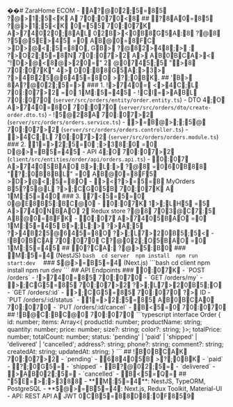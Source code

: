 ��#   Z a r a H o m e   E C O M   -   A?@02;5=85  ?@>1;5<K  A  70:070<8
 
 
 
 # #   ?8A0=85  ?@>1;5<K
 
 
 
  0=55  70:07K  A>74020;8AL  02B><0B8G5A:8  ?@8  ?5@5E>45  =0  AB@0=8FC  >D>@<;5=8O,   GB>  ?@82>48;>  :  ?>O2;5=8N  70:07>2  A>  AB0BCA><  " !D>@<8@>20="   2  @0745;5  " >8  70:07K"   4>  D0:B8G5A:>3>  ?>4B25@645=8O  >?;0BK. 
 
 
 
 # #   'B>  8A?@02;5=>
 
 
 
 # # #   1 .   !>740=  <>4C;L  70:07>2  =0  1M:5=45
 
 -   * * !CI=>ABL  70:070* *   ( ` s e r v e r / s r c / o r d e r s / e n t i t y / o r d e r . e n t i t y . t s ` ) 
 
 -   * * D T O   4;O  A>740=8O  70:070* *   ( ` s e r v e r / s r c / o r d e r s / d t o / c r e a t e - o r d e r . d t o . t s ` ) 
 
 -   * * !5@28A  70:07>2* *   ( ` s e r v e r / s r c / o r d e r s / o r d e r s . s e r v i c e . t s ` ) 
 
 -   * * >=B@>;;5@  70:07>2* *   ( ` s e r v e r / s r c / o r d e r s / o r d e r s . c o n t r o l l e r . t s ` ) 
 
 -   * * >4C;L  70:07>2* *   ( ` s e r v e r / s r c / o r d e r s / o r d e r s . m o d u l e . t s ` ) 
 
 
 
 # # #   2 .   1=>2;5=0  ;>38:0  =0  D@>=B5=45
 
 -   * * A P I   4;O  70:07>2* *   ( ` c l i e n t / s r c / e n t i t i e s / o r d e r / a p i / o r d e r s . a p i . t s ` ) 
 
 -   * * 0:07  A>7405BAO  B>;L:>  ?@8  =060B88  " ?;0B8BL" * *   =0  AB@0=8F5  >D>@<;5=8O
 
 -   * * ><?>=5=B  M y O r d e r s * *   B5?5@L  ?>;CG05B  70:07K  A  1M:5=40
 
 
 
 # # #   3 .   7<5=5=0  0@E8B5:BC@0
 
 -   0:07K  1>;LH5  =5  A>740NBAO  2  R e d u x   s t o r e   ?@8  703@C7:5  AB@0=8FK
 
 -   0:07  A>7405BAO  =0  1M:5=45  B>;L:>  ?>A;5  ?>4B25@645=8O  ?>;L7>20B5;5<
 
 -   !B0BCA  70:070  C?@02;O5BAO  =0  1M:5=45
 
 
 
 # #   0?CA:  ?@>5:B0
 
 
 
 # # #   M:5=4  ( N e s t J S ) 
 
 ` ` ` b a s h 
 
 c d   s e r v e r 
 
 n p m   i n s t a l l 
 
 n p m   r u n   s t a r t : d e v 
 
 ` ` ` 
 
 
 
 # # #   $@>=B5=4  ( N e x t . j s ) 
 
 ` ` ` b a s h 
 
 c d   c l i e n t 
 
 n p m   i n s t a l l 
 
 n p m   r u n   d e v 
 
 ` ` ` 
 
 
 
 # #   A P I   E n d p o i n t s 
 
 
 
 # # #   0:07K
 
 -   ` P O S T   / o r d e r s `   -   !>740=85  70:070
 
 -   ` G E T   / o r d e r s / m y `   -   >;CG5=85  70:07>2  ?>;L7>20B5;O
 
 -   ` G E T   / o r d e r s / : i d `   -   >;CG5=85  70:070  ?>  I D 
 
 -   ` P U T   / o r d e r s / : i d / s t a t u s `   -   1=>2;5=85  AB0BCA0  70:070
 
 -   ` P U T   / o r d e r s / : i d / c a n c e l `   -   B<5=0  70:070
 
 
 
 # #   !B@C:BC@0  70:070
 
 
 
 ` ` ` t y p e s c r i p t 
 
 i n t e r f a c e   O r d e r   { 
 
     i d :   n u m b e r ; 
 
     i t e m s :   A r r a y < { 
 
         p r o d u c t I d :   n u m b e r ; 
 
         p r o d u c t N a m e :   s t r i n g ; 
 
         q u a n t i t y :   n u m b e r ; 
 
         p r i c e :   n u m b e r ; 
 
         s i z e ? :   s t r i n g ; 
 
         c o l o r ? :   s t r i n g ; 
 
     } > ; 
 
     t o t a l P r i c e :   n u m b e r ; 
 
     t o t a l C o u n t :   n u m b e r ; 
 
     s t a t u s :   ' p e n d i n g '   |   ' p a i d '   |   ' s h i p p e d '   |   ' d e l i v e r e d '   |   ' c a n c e l l e d ' ; 
 
     a d d r e s s ? :   s t r i n g ; 
 
     p h o n e ? :   s t r i n g ; 
 
     c o m m e n t ? :   s t r i n g ; 
 
     c r e a t e d A t :   s t r i n g ; 
 
     u p d a t e d A t :   s t r i n g ; 
 
 } 
 
 ` ` ` 
 
 
 
 # #   !B0BCAK  70:07>2
 
 
 
 -   ` p e n d i n g `   -   68405B  >?;0BK
 
 -   ` p a i d `   -   ?;0G5=
 
 -   ` s h i p p e d `   -   B?@02;5=
 
 -   ` d e l i v e r e d `   -   >AB02;5=
 
 -   ` c a n c e l l e d `   -   B<5=Q=
 
 
 
 # #   "5E=>;>388
 
 
 
 -   * * M:5=4* * :   N e s t J S ,   T y p e O R M ,   P o s t g r e S Q L 
 
 -   * * $@>=B5=4* * :   N e x t . j s ,   R e d u x   T o o l k i t ,   M a t e r i a l - U I 
 
 -   * * A P I * * :   R E S T   A P I   A  J W T   0CB5=B8D8:0F859
 
 
